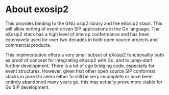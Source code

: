 # About exosip2

This provides binding to the GNU osip2 library and the eXosip2 stack. This will
allow writing of event driven SIP applications in the Go language.  The eXosip2
stack has a high level of interop conformance and has been extensively used for
over two decades in both open source projects and commercial products.

This implimentation offers a very small subset of eXosip2 functionality both as
proof of concept for integrating eXosip2 with Go, and to jump-start further
development.  There is a lot of cgo bridging code, especially for event
structures.  However, given that other open source SIP conformat stacks in pure
Go seem either to still be very incomplete or have been entirely abandoned many
years go, this may actually prove more viable for Go SIP development.

